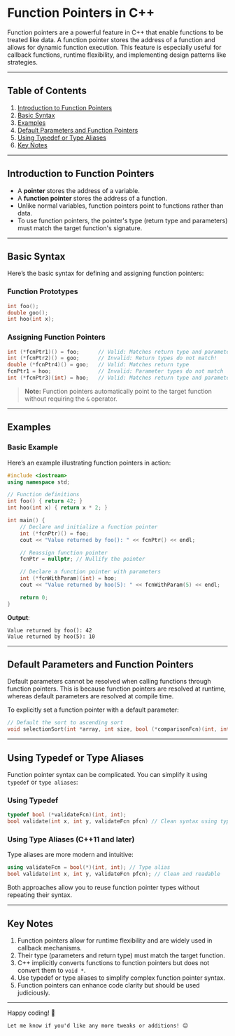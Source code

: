 
# Function Pointers in C++

Function pointers are a powerful feature in C++ that enable functions to be treated like data. A function pointer stores the address of a function and allows for dynamic function execution. This feature is especially useful for callback functions, runtime flexibility, and implementing design patterns like strategies.

---

## Table of Contents
1. [Introduction to Function Pointers](#introduction-to-function-pointers)
2. [Basic Syntax](#basic-syntax)
3. [Examples](#examples)
4. [Default Parameters and Function Pointers](#default-parameters-and-function-pointers)
5. [Using Typedef or Type Aliases](#using-typedef-or-type-aliases)
6. [Key Notes](#key-notes)

---

## Introduction to Function Pointers

- A **pointer** stores the address of a variable.
- A **function pointer** stores the address of a function.
- Unlike normal variables, function pointers point to functions rather than data.
- To use function pointers, the pointer's type (return type and parameters) must match the target function's signature.

---

## Basic Syntax

Here’s the basic syntax for defining and assigning function pointers:

### Function Prototypes
```cpp
int foo();
double goo();
int hoo(int x);
```

### Assigning Function Pointers
```cpp
int (*fcnPtr1)() = foo;      // Valid: Matches return type and parameters
int (*fcnPtr2)() = goo;      // Invalid: Return types do not match!
double (*fcnPtr4)() = goo;   // Valid: Matches return type
fcnPtr1 = hoo;               // Invalid: Parameter types do not match
int (*fcnPtr3)(int) = hoo;   // Valid: Matches return type and parameters
```

> **Note:** Function pointers automatically point to the target function without requiring the `&` operator.

---

## Examples

### Basic Example
Here’s an example illustrating function pointers in action:

```cpp
#include <iostream>
using namespace std;

// Function definitions
int foo() { return 42; }
int hoo(int x) { return x * 2; }

int main() {
    // Declare and initialize a function pointer
    int (*fcnPtr)() = foo;
    cout << "Value returned by foo(): " << fcnPtr() << endl;

    // Reassign function pointer
    fcnPtr = nullptr; // Nullify the pointer

    // Declare a function pointer with parameters
    int (*fcnWithParam)(int) = hoo;
    cout << "Value returned by hoo(5): " << fcnWithParam(5) << endl;

    return 0;
}
```

**Output**:
```
Value returned by foo(): 42
Value returned by hoo(5): 10
```

---

## Default Parameters and Function Pointers

Default parameters cannot be resolved when calling functions through function pointers. This is because function pointers are resolved at runtime, whereas default parameters are resolved at compile time.

To explicitly set a function pointer with a default parameter:

```cpp
// Default the sort to ascending sort
void selectionSort(int *array, int size, bool (*comparisonFcn)(int, int) = ascending);
```

---

## Using Typedef or Type Aliases

Function pointer syntax can be complicated. You can simplify it using `typedef` or `type aliases`:

### Using Typedef
```cpp
typedef bool (*validateFcn)(int, int);
bool validate(int x, int y, validateFcn pfcn) // Clean syntax using typedef
```

### Using Type Aliases (C++11 and later)
Type aliases are more modern and intuitive:
```cpp
using validateFcn = bool(*)(int, int); // Type alias
bool validate(int x, int y, validateFcn pfcn); // Clean and readable
```

Both approaches allow you to reuse function pointer types without repeating their syntax.

---

## Key Notes

1. Function pointers allow for runtime flexibility and are widely used in callback mechanisms.
2. Their type (parameters and return type) must match the target function.
3. C++ implicitly converts functions to function pointers but does not convert them to `void *`.
4. Use typedef or type aliases to simplify complex function pointer syntax.
5. Function pointers can enhance code clarity but should be used judiciously.

---

Happy coding! 🚀
```
Let me know if you'd like any more tweaks or additions! 😊
